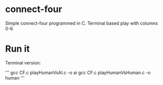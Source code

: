 # connect-four

Simple connect-four programmed in C. Terminal based play with columns 0-6.

# Run it

Terminal version:

'''
gcc CF.c playHumanVsAI.c -o ai
gcc CF.c playHumanVsHuman.c -o human
'''